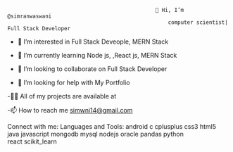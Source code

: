                                                    👋 Hi, I’m @simranwaswani
                                                       computer scientist| Full Stack Developer
- 👀 I’m interested in Full Stack Deveople, MERN Stack
     
- 🌱 I’m currently learning Node js, ,React js, MERN Stack
  
- 💞️ I’m looking to collaborate on Full Stack Developer
  
- 🤝 I’m looking for help with My Portfolio
  
-👨‍💻 All of my projects are available at 

-📫 How to reach me simwni14@gmail.com

Connect with me:
Languages and Tools:
android c cplusplus css3 html5 java javascript mongodb mysql nodejs oracle pandas python react scikit_learn

